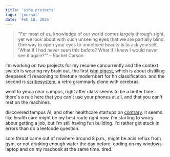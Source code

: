 ```yaml
---
title: 'side projects'
tags: 'journal'
date: 'Feb 18, 2025'
---
```


> "For most of us, knowledge of our world comes largely through sight, yet we look about with such unseeing eyes that we are partially blind. One way to open your eyes to unnoticed beauty is to ask yourself, 'What if I had never seen this before? What if I knew I would never see it again?'" – Rachel Carson

i'm working on two projects for my resume concurrently and the context switch is wearing my brain out. the first is[hn digest](https://github.com/benthecoder/hn_digest), which is about distilling deepseek r1 reasoning to finetune modernbert for hn classification. and the second is [scribesystem](https://github.com/benthecoder/scribesystem), a retro grammarly clone with cerebras.

went to ymca near campus, right after class seems to be a better time. there's a rule here that you can't use your phones at all, and that you can't rest on the machines.

discovered tempus AI, and other healthcare startups on [contrary](https://research.contrary.com/company?industry=Healthcare). it seems like health care might be my best route right now. i'm starting to worry about getting a job, but i'm still having fun building. i'd rather get stuck in errors than do a leetcode question.

sore throat came out of nowhere around 8 p.m., might be acid reflux from gym, or not drinking enough water the day before. coding on my windows laptop and on my macbook at the same time. tired.
